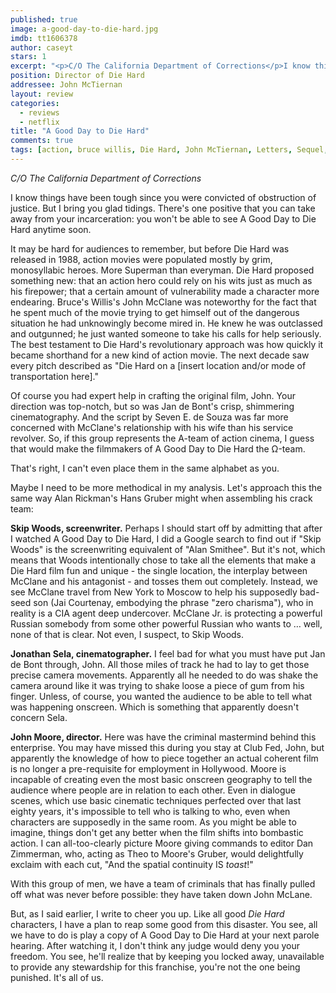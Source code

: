 ```yaml
---
published: true
image: a-good-day-to-die-hard.jpg
imdb: tt1606378
author: caseyt
stars: 1
excerpt: "<p>C/O The California Department of Corrections</p>I know things have been tough since you were convicted of obstruction of justice. But I bring you glad tidings. There&rsquo;s one positive that you can take away from your incarceration: you won&#8217;t be able to see A Good Day to Die Hard anytime soon."
position: Director of Die Hard
addressee: John McTiernan
layout: review
categories: 
  - reviews
  - netflix
title: "A Good Day to Die Hard"
comments: true
tags: [action, bruce willis, Die Hard, John McTiernan, Letters, Sequel, shitty sequels]
---
```

*C/O The California Department of Corrections*

I know things have been tough since you were convicted of obstruction of justice. But I bring you glad tidings. There's one positive that you can take away from your incarceration: you won't be able to see A Good Day to Die Hard anytime soon. 

It may be hard for audiences to remember, but before Die Hard was released in 1988, action movies were populated mostly by grim, monosyllabic heroes. More Superman than everyman. Die Hard proposed something new: that an action hero could rely on his wits just as much as his firepower; that a certain amount of vulnerability made a character more endearing. Bruce's Willis's John McClane was noteworthy for the fact that he spent much of the movie trying to get himself out of the dangerous situation he had unknowingly become mired in. He knew he was outclassed and outgunned; he just wanted someone to take his calls for help seriously. The best testament to Die Hard's revolutionary approach was how quickly it became shorthand for a new kind of action movie. The next decade saw every pitch described as "Die Hard on a [insert location and/or mode of transportation here]."

Of course you had expert help in crafting the original film, John. Your direction was top-notch, but so was Jan de Bont's crisp, shimmering cinematography. And the script by Seven E. de Souza was far more concerned with McClane's relationship with his wife than his service revolver. So, if this group represents the A-team of action cinema, I guess that would make the filmmakers of A Good Day to Die Hard the Ω-team. 

That's right, I can't even place them in the same alphabet as you.

Maybe I need to be more methodical in my analysis. Let's approach this the same way Alan Rickman's Hans Gruber might when assembling his crack team:

**Skip Woods, screenwriter.** Perhaps I should start off by admitting that after I watched A Good Day to Die Hard, I did a Google search to find out if "Skip Woods" is the screenwriting equivalent of "Alan Smithee". But it's not, which means that Woods intentionally chose to take all the elements that make a Die Hard film fun and unique - the single location, the interplay between McClane and his antagonist - and tosses them out completely. Instead, we see McClane travel from New York to Moscow to help his supposedly bad-seed son (Jai Courtenay, embodying the phrase "zero charisma"), who in reality is a CIA agent deep undercover. McClane Jr. is protecting a powerful Russian somebody from some other powerful Russian who wants to … well, none of that is clear. Not even, I suspect, to Skip Woods.

**Jonathan Sela, cinematographer.** I feel bad for what you must have put Jan de Bont through, John. All those miles of track he had to lay to get those precise camera movements. Apparently all he needed to do was shake the camera around like it was trying to shake loose a piece of gum from his finger. Unless, of course, you wanted the audience to be able to tell what was happening onscreen. Which is something that apparently doesn't concern Sela.

**John Moore, director.** Here was have the criminal mastermind behind this enterprise. You may have missed this during you stay at Club Fed, John, but apparently the knowledge of how to piece together an actual coherent film is no longer a pre-requisite for employment in Hollywood. Moore is incapable of creating even the most basic onscreen geography to tell the audience where people are in relation to each other. Even in dialogue scenes, which use basic cinematic techniques perfected over that last eighty years, it's impossible to tell who is talking to who, even when characters are supposedly in the same room. As you might be able to imagine, things don't get any better when the film shifts into bombastic action. I can all-too-clearly picture Moore giving commands to editor Dan Zimmerman, who, acting as Theo to Moore's Gruber, would delightfully exclaim with each cut, "And the spatial continuity IS _toast_!"

With this group of men, we have a team of criminals that has finally pulled off what was never before possible: they have taken down John McLane. 

But, as I said earlier, I write to cheer you up. Like all good _Die Hard_ characters, I have a plan to reap some good from this disaster. You see, all we have to do is play a copy of A Good Day to Die Hard at your next parole hearing. After watching it, I don't think any judge would deny you your freedom. You see, he'll realize that by keeping you locked away, unavailable to provide any stewardship for this franchise, you're not the one being punished. It's all of us.